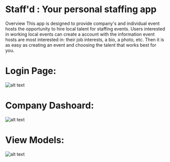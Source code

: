# Staff'd : Your personal staffing app 

Overview
This app is designed to provide company's and individual event hosts the opportunity to hire local talent for staffing events. Users interested in working local events can create a account with the information event hosts are most interested in: their job interests, a bio, a photo, etc. Then it is as easy as creating an event and choosing the talent that works best for you.

# Login Page: 
![alt text](https://image.ibb.co/kXcpdJ/firstpage.png)

# Company Dashoard:
![alt text](https://guypalmer.imgbb.com/)

# View Models:
![alt text](https://guypalmer.imgbb.com/)


